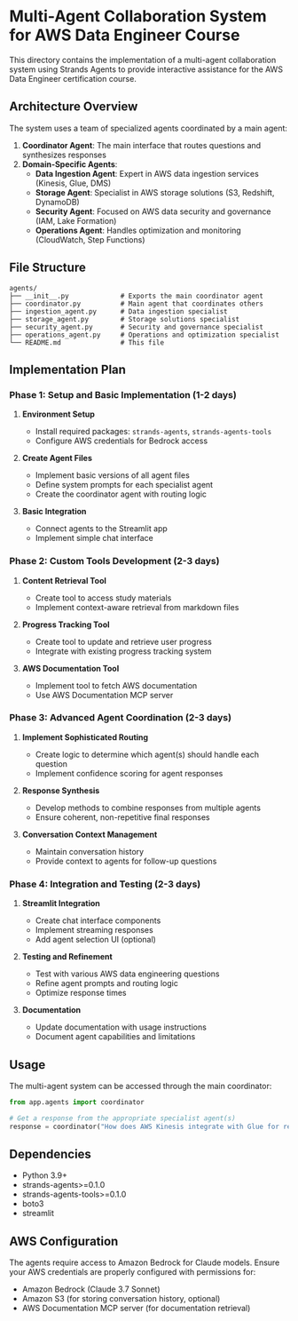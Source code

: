 # Multi-Agent Collaboration System for AWS Data Engineer Course

This directory contains the implementation of a multi-agent collaboration system using Strands Agents to provide interactive assistance for the AWS Data Engineer certification course.

## Architecture Overview

The system uses a team of specialized agents coordinated by a main agent:

1. **Coordinator Agent**: The main interface that routes questions and synthesizes responses
2. **Domain-Specific Agents**:
   - **Data Ingestion Agent**: Expert in AWS data ingestion services (Kinesis, Glue, DMS)
   - **Storage Agent**: Specialist in AWS storage solutions (S3, Redshift, DynamoDB)
   - **Security Agent**: Focused on AWS data security and governance (IAM, Lake Formation)
   - **Operations Agent**: Handles optimization and monitoring (CloudWatch, Step Functions)

## File Structure

```
agents/
├── __init__.py             # Exports the main coordinator agent
├── coordinator.py          # Main agent that coordinates others
├── ingestion_agent.py      # Data ingestion specialist
├── storage_agent.py        # Storage solutions specialist
├── security_agent.py       # Security and governance specialist
├── operations_agent.py     # Operations and optimization specialist
└── README.md               # This file
```

## Implementation Plan

### Phase 1: Setup and Basic Implementation (1-2 days)

1. **Environment Setup**
   - Install required packages: `strands-agents`, `strands-agents-tools`
   - Configure AWS credentials for Bedrock access

2. **Create Agent Files**
   - Implement basic versions of all agent files
   - Define system prompts for each specialist agent
   - Create the coordinator agent with routing logic

3. **Basic Integration**
   - Connect agents to the Streamlit app
   - Implement simple chat interface

### Phase 2: Custom Tools Development (2-3 days)

1. **Content Retrieval Tool**
   - Create tool to access study materials
   - Implement context-aware retrieval from markdown files

2. **Progress Tracking Tool**
   - Create tool to update and retrieve user progress
   - Integrate with existing progress tracking system

3. **AWS Documentation Tool**
   - Implement tool to fetch AWS documentation
   - Use AWS Documentation MCP server

### Phase 3: Advanced Agent Coordination (2-3 days)

1. **Implement Sophisticated Routing**
   - Create logic to determine which agent(s) should handle each question
   - Implement confidence scoring for agent responses

2. **Response Synthesis**
   - Develop methods to combine responses from multiple agents
   - Ensure coherent, non-repetitive final responses

3. **Conversation Context Management**
   - Maintain conversation history
   - Provide context to agents for follow-up questions

### Phase 4: Integration and Testing (2-3 days)

1. **Streamlit Integration**
   - Create chat interface components
   - Implement streaming responses
   - Add agent selection UI (optional)

2. **Testing and Refinement**
   - Test with various AWS data engineering questions
   - Refine agent prompts and routing logic
   - Optimize response times

3. **Documentation**
   - Update documentation with usage instructions
   - Document agent capabilities and limitations

## Usage

The multi-agent system can be accessed through the main coordinator:

```python
from app.agents import coordinator

# Get a response from the appropriate specialist agent(s)
response = coordinator("How does AWS Kinesis integrate with Glue for real-time ETL?")
```

## Dependencies

- Python 3.9+
- strands-agents>=0.1.0
- strands-agents-tools>=0.1.0
- boto3
- streamlit

## AWS Configuration

The agents require access to Amazon Bedrock for Claude models. Ensure your AWS credentials are properly configured with permissions for:

- Amazon Bedrock (Claude 3.7 Sonnet)
- Amazon S3 (for storing conversation history, optional)
- AWS Documentation MCP server (for documentation retrieval)

